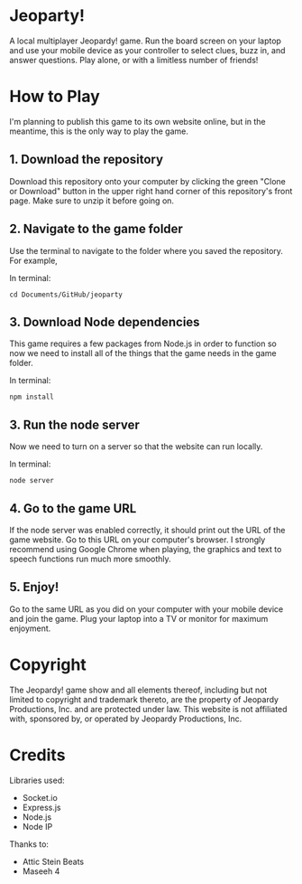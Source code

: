 # Jeoparty!
A local multiplayer Jeopardy! game. Run the board screen on your laptop and use your mobile device as your controller to select clues, buzz in, and answer questions. Play alone, or with a limitless number of friends!

# How to Play
I'm planning to publish this game to its own website online, but in the meantime, this is the only way to play the game.

## 1. Download the repository
Download this repository onto your computer by clicking the green
"Clone or Download" button in the upper right hand corner of this repository's front page.
Make sure to unzip it before going on.

## 2. Navigate to the game folder
Use the terminal to navigate to the folder where you saved the repository. For example,

In terminal:
```
cd Documents/GitHub/jeoparty
```

## 3. Download Node dependencies
This game requires a few packages from Node.js in order to function so now we
need to install all of the things that the game needs in the game folder.

In terminal:
```
npm install
```

## 3. Run the node server
Now we need to turn on a server so that the website can run locally.

In terminal:
```
node server
```

## 4. Go to the game URL
If the node server was enabled correctly, it should print out the URL of the
game website. Go to this URL on your computer's browser. I strongly recommend using Google
Chrome when playing, the graphics and text to speech functions run much more
smoothly.

## 5. Enjoy!
Go to the same URL as you did on your computer with your mobile device and join the game. Plug your laptop into a TV or monitor for maximum enjoyment.

# Copyright
The Jeopardy! game show and all elements thereof, including but not limited to copyright and trademark thereto, are the property of Jeopardy Productions, Inc. and are protected under law. This website is not affiliated with, sponsored by, or operated by Jeopardy Productions, Inc.

# Credits
Libraries used:
* Socket.io
* Express.js
* Node.js
* Node IP

Thanks to:
* Attic Stein Beats
* Maseeh 4
